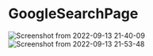 # GoogleSearchPage
![Screenshot from 2022-09-13 21-40-09](https://user-images.githubusercontent.com/80070216/190033655-ae20ef9b-bb88-40c4-a83d-67b54eae2f3e.png)
![Screenshot from 2022-09-13 21-53-48](https://user-images.githubusercontent.com/80070216/190034727-637b2788-c320-4437-90ef-bf6f2fb3ff5c.png)
